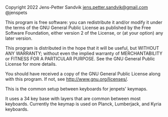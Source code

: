 Copyright 2022 Jens-Petter Sandvik jens.petter.sandvik@gmail.com @jenspets

This program is free software: you can redistribute it and/or modify
it under the terms of the GNU General Public License as published by
the Free Software Foundation, either version 2 of the License, or
(at your option) any later version.

This program is distributed in the hope that it will be useful,
but WITHOUT ANY WARRANTY; without even the implied warranty of
MERCHANTABILITY or FITNESS FOR A PARTICULAR PURPOSE.  See the
GNU General Public License for more details.

You should have received a copy of the GNU General Public License
along with this program.  If not, see <http://www.gnu.org/licenses/>.



This is the common setup between keyboards for jenpets' keymaps. 

It uses a 34 key base with layers that are common between most keyboards. Currently the keymap is used on Planck, Lumberjack, and Kyria keyboards.

